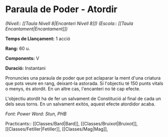 # Paraula de Poder - Atordir

*(Nivell:: [[Taula Nivell 8|Encanteri Nivell 8]]) (Escola:: [[Taula Encantament|Encantament]])*

**Temps de Llançament:** 1 acció

**Rang:** 60 u.

**Components:** V

**Duració:** Instantani

Pronuncies una paraula de poder que pot aclaparar la ment d'una criatura que pots veure en rang, deixant-la astorada. Si l'objectiu té 150 punts vitals o menys, és atordit. En un altre cas, l'encanteri no té cap efecte.

L'objectiu atordit ha de fer un salvament de Constitució al final de cada un dels seus torns. En un salvament exitós, aquest efecte atordidor acaba.


*Font: Power Word: Stun, PHB*



Practicants:: [[Classes/Bard|Bard]], [[Classes/Bruixot|Bruixot]], [[Classes/Fetiller|Fetiller]], [[Classes/Mag|Mag]],